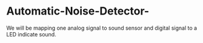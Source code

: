 # Automatic-Noise-Detector-
We will be mapping one analog signal to sound sensor and digital signal to a LED indicate sound.
